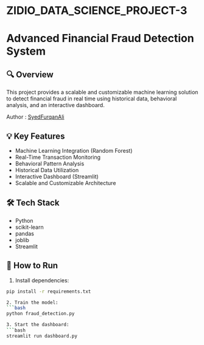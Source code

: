 # ZIDIO_DATA_SCIENCE_PROJECT-3
# Advanced Financial Fraud Detection System

## 🔍 Overview
This project provides a scalable and customizable machine learning solution to detect financial fraud in real time using historical data, behavioral analysis, and an interactive dashboard.

Author : [SyedFurqanAli](https://github.com/SyedFurqanAli540702)

## 💡 Key Features
- Machine Learning Integration (Random Forest)
- Real-Time Transaction Monitoring
- Behavioral Pattern Analysis
- Historical Data Utilization
- Interactive Dashboard (Streamlit)
- Scalable and Customizable Architecture

## 🛠️ Tech Stack
- Python
- scikit-learn
- pandas
- joblib
- Streamlit

## 🚀 How to Run

1. Install dependencies:
```bash
pip install -r requirements.txt

2. Train the model:
```bash
python fraud_detection.py

3. Start the dashboard:
```bash
streamlit run dashboard.py
